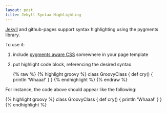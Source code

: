 ```yaml
---
layout: post
title: Jekyll Syntax Highlighting
---
```


[Jekyll](jekyllrb.com) and github-pages support syntax highlighting using the
pygments library. 

To use it:  

1. include [pygments aware CSS](https://github.com/aahan/pygments-github-style/blob/master/jekyll-github.css) somewhere in your page template
1. put highlight code block, referencing the desired syntax

    {% raw %}
        {% highlight groovy %}
            class GroovyClass {
                def cry() { 
                    println 'Whaaa!'
                }
            }
        {% endhighlight %}
    {% endraw %}

For instance, the code above should appear like the following:

{% highlight groovy %}
class GroovyClass {
    def cry() { 
        println 'Whaaa!'
    }
}
{% endhighlight %}
